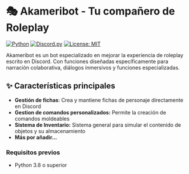 # 🎭 Akameribot - Tu compañero de Roleplay 
  
[![Python](https://img.shields.io/badge/Python-3.8%2B-blue?logo=python&logoColor=white)](https://python.org)
[![Discord.py](https://img.shields.io/badge/discord.py-2.0%2B-blueviolet?logo=discord)](https://discordpy.readthedocs.io)
[![License: MIT](https://img.shields.io/badge/License-MIT-yellow.svg)](https://opensource.org/licenses/MIT)

Akameribot es un bot especializado en mejorar la experiencia de roleplay escrito en Discord. Con funciones diseñadas específicamente para narración colaborativa, diálogos inmersivos y funciones especializadas.

## ✨ Características principales

- **Gestión de fichas**: Crea y mantiene fichas de personaje directamente en Discord
- **Gestion de comandos personalizados:** Permite la creación de comandos moldeables
- **Sistema de Inventario:** Sistema general para simular el contenido de objetos y su almacenamiento
- **Más por añadir...**

### Requisitos previos
- Python 3.8 o superior
